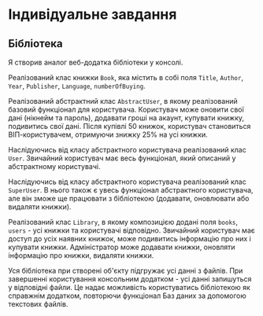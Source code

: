 # Індивідуальне завдання
## Бібліотека
Я створив аналог веб-додатка бібліотеки у консолі. 

Реалізований клас книжки `Book`, яка містить в собі поля `Title`, `Author`, `Year`, `Publisher`, `Language`, `numberOfBuying`.

Реалізований абстрактний клас `AbstractUser`, в якому реалізований базовий функціонал для користувача.
Користувач може оновити свої дані (нікнейм та пароль), додавати гроші на акаунт, купувати книжку, подивитись свої дані. Після купівлі 50 книжок, користувач становиться ВІП-користувачем, отримуючи знижку 25% на усі книжки.

Наслідуючись від класу абстрактного користувача реалізований клас `User`. Звичайний користувач має весь функціонал, який описаний у абстрактному користувачі.

Наслідуючись від класу абстрактного користувача реалізований клас `SuperUser`. В нього також є увесь функціонал абстрактного користувача, але він зможе ще працювати з бібліотекою (додавати, оновлювати або видаляти книжки).

Реалізований клас `Library`, в якому композицією додані поля `books`, `users` - усі книжки та користувачі відповідно. Звичайний користувач має доступ до усіх наявних книжок, може подивитись інформацію про них і купувати книжки. Адміністратор може додавати книжки, оновляти інформацію про книжки, видаляти книжки.

Уся бібліотека при створені об'єкту підгружає усі данні з файлів. При завершенні користування консольним додатком - усі данні запишуться у відповідні файли. Це надає можливість користуватись бібліотекою як справжнім додатком, повторючи функціонал Баз даних за допомогою текстових файлів.